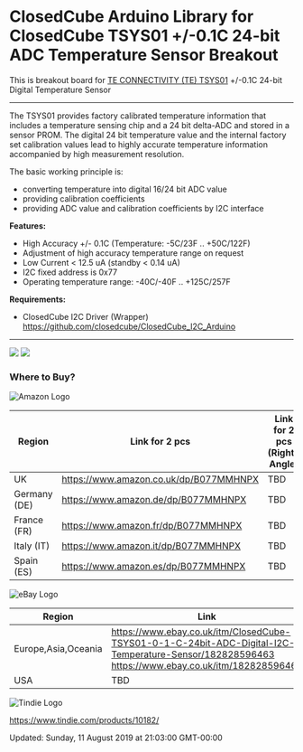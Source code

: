 ClosedCube Arduino Library for
ClosedCube TSYS01 +/-0.1C 24-bit ADC Temperature Sensor Breakout
=================================================================

This is breakout board for [TE CONNECTIVITY (TE) TSYS01](http://www.te.com/usa-en/product-G-NICO-018.html) +/-0.1C 24-bit Digital Temperature Sensor 

---

The TSYS01 provides factory calibrated temperature information that includes a temperature sensing chip and a 24 bit delta-ADC and stored in a sensor PROM.
The digital 24 bit temperature value and the internal factory set calibration values lead to highly accurate temperature information accompanied by high measurement resolution.

The basic working principle is:

 - converting temperature into digital 16/24 bit ADC value
 - providing calibration coefficients
 - providing ADC value and calibration coefficients by I2C interface

**Features:**

 - High Accuracy +/- 0.1C (Temperature: -5C/23F .. +50C/122F)
 - Adjustment of high accuracy temperature range on request
 - Low Current < 12.5 uA (standby < 0.14 uA)
 - I2C fixed address is 0x77
 - Operating temperature range: -40C/-40F .. +125C/257F

**Requirements:**

- ClosedCube I2C Driver (Wrapper) https://github.com/closedcube/ClosedCube_I2C_Arduino

---

![](https://images.closedcube.uk/B018_TSYS01/ClosedCube_B018_TSYS01_GitHub1.jpg)
![](https://images.closedcube.uk/B018_TSYS01/ClosedCube_B018_TSYS01_GitHub2.jpg)


### Where to Buy?

![Amazon Logo](http://images.closedcube.uk/logo/github/amazon.png)

| Region  | Link for 2 pcs | Link for 2 pcs (Right-Angle)|
| ------------- | ------------- | ------------- |
| UK | https://www.amazon.co.uk/dp/B077MMHNPX | TBD|
| Germany (DE) | https://www.amazon.de/dp/B077MMHNPX | TBD |
| France (FR) | https://www.amazon.fr/dp/B077MMHNPX | TBD |
| Italy (IT) | https://www.amazon.it/dp/B077MMHNPX | TBD |
| Spain (ES) | https://www.amazon.es/dp/B077MMHNPX | TBD |


![eBay Logo](http://images.closedcube.uk/logo/github/ebay.gif)

| Region  | Link |
| ------------- | ------------- |
| Europe,Asia,Oceania | https://www.ebay.co.uk/itm/ClosedCube-TSYS01-0-1-C-24bit-ADC-Digital-I2C-Temperature-Sensor/182828596463<br/>https://www.ebay.co.uk/itm/182828596463  |
| USA  | TBD |


![Tindie Logo](http://images.closedcube.uk/logo/github/tindie.png)

https://www.tindie.com/products/10182/



   





Updated: Sunday, 11 August 2019 at 21:03:00 GMT-00:00
